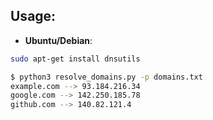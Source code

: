 ## Usage:
- **Ubuntu/Debian**:
```bash
sudo apt-get install dnsutils

$ python3 resolve_domains.py -p domains.txt
example.com --> 93.184.216.34
google.com --> 142.250.185.78
github.com --> 140.82.121.4
```
